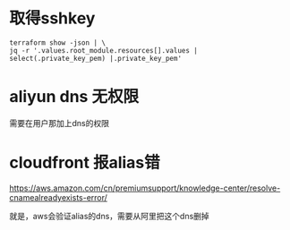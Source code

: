 # 取得sshkey

```
terraform show -json | \
jq -r '.values.root_module.resources[].values | select(.private_key_pem) |.private_key_pem'
```


# aliyun dns 无权限

需要在用户那加上dns的权限


# cloudfront 报alias错

https://aws.amazon.com/cn/premiumsupport/knowledge-center/resolve-cnamealreadyexists-error/

就是，aws会验证alias的dns，需要从阿里把这个dns删掉
